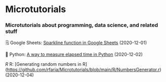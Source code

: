 # Microtutorials

### Microtutorials about programming, data science, and related stuff 

🗒️ Google Sheets: [Sparkline function in Google Sheets](https://github.com/rfaria/Microtutorials/blob/main/Google%20Sheets/SPARKLINE) (2020-12-01)

🐍 Python: [A way to measure elapsed time in Python](https://github.com/rfaria/Microtutorials/blob/main/Python/CountTime.py) (2020-12-02)

<bold>*R*</bold> R: [Generating random numbers in R] (https://github.com/rfaria/Microtutorials/blob/main/R/NumbersGenerator.r) (2020-12-04)
